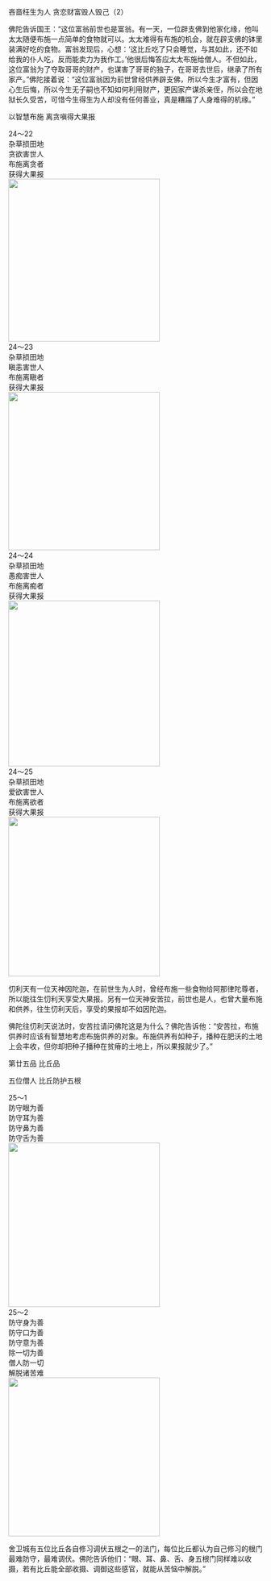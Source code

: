 吝啬枉生为人 贪恋财富毁人毁己（2）

佛陀告诉国王：“这位富翁前世也是富翁。有一天，一位辟支佛到他家化缘，他叫太太随便布施一点简单的食物就可以。太太难得有布施的机会，就在辟支佛的钵里装满好吃的食物。富翁发现后，心想：‘这比丘吃了只会睡觉，与其如此，还不如给我的仆人吃，反而能卖力为我作工。’他很后悔答应太太布施给僧人。不但如此，这位富翁为了夺取哥哥的财产，也谋害了哥哥的独子，在哥哥去世后，继承了所有家产。”佛陀接着说：“这位富翁因为前世曾经供养辟支佛，所以今生才富有，但因心生后悔，所以今生无子嗣也不知如何利用财产，更因家产谋杀亲侄，所以会在地狱长久受苦，可惜今生得生为人却没有任何善业，真是糟蹋了人身难得的机缘。”

以智慧布施 离贪嗔得大果报

<div class="e2">
<div>
24～22<br>
 杂草损田地<br>
 贪欲害世人<br>
 布施离贪者<br>
 获得大果报
</div>
<img src="images/fjj-90-1.jpg" width="300" height="323"/>
</div>

<div class="e2">
<div>
24～23<br>
 杂草损田地<br>
 瞋恚害世人<br>
 布施离瞋者<br>
 获得大果报
</div>
<img src="images/fjj-90-2.jpg" width="300" height="314"/>
</div>

<div class="e2">
<div>
24～24<br>
 杂草损田地<br>
 愚痴害世人<br>
 布施离痴者<br>
 获得大果报
</div>
<img src="images/fjj-90-3.jpg" width="300" height="329"/>
</div>

<div class="e2">
<div>
24～25<br>
 杂草损田地<br>
 爱欲害世人<br>
 布施离欲者<br>
 获得大果报
</div>
<img src="images/fjj-90-4.jpg" width="300" height="317"/>
</div>

忉利天有一位天神因陀迦，在前世生为人时，曾经布施一些食物给阿那律陀尊者，所以能往生忉利天享受大果报。另有一位天神安苦拉，前世也是人，也曾大量布施和供养，往生忉利天后，享受的果报却不如因陀迦。

佛陀往忉利天说法时，安苦拉请问佛陀这是为什么？佛陀告诉他：“安苦拉，布施供养时应该有智慧地考虑布施供养的对象。布施供养有如种子，播种在肥沃的土地上会丰收，但你却把种子播种在贫瘠的土地上，所以果报就少了。”

第廿五品 比丘品

五位僧人 比丘防护五根

<div class="e2">
<div>
25～1<br>
 防守眼为善<br>
 防守耳为善<br>
 防守鼻为善<br>
 防守舌为善
</div>
<img src="images/fjj-90-5.jpg" width="300" height="326"/>
</div>

<div class="e2">
<div>
25～2<br>
 防守身为善<br>
 防守口为善<br>
 防守意为善<br>
 除一切为善<br>
 僧人防一切<br>
 解脱诸苦难
</div>
<img src="images/fjj-90-6.jpg" width="300" height="315"/>
</div>

舍卫城有五位比丘各自修习调伏五根之一的法门，每位比丘都认为自己修习的根门最难防守，最难调伏。佛陀告诉他们：“眼、耳、鼻、舌、身五根门同样难以收摄，若有比丘能全部收摄、调御这些感官，就能从苦恼中解脱。”

